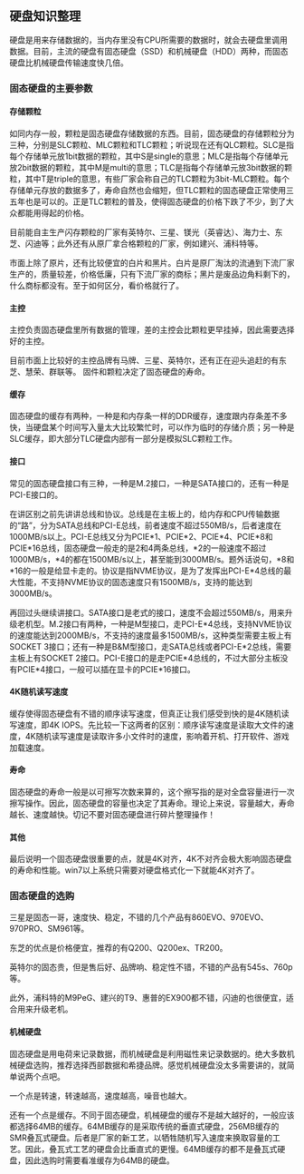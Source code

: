 ## 硬盘知识整理

硬盘是用来存储数据的，当内存里没有CPU所需要的数据时，就会去硬盘里调用数据。目前，主流的硬盘有固态硬盘（SSD）和机械硬盘（HDD）两种，而固态硬盘比机械硬盘传输速度快几倍。
### 固态硬盘的主要参数
#### 存储颗粒
如同内存一般，颗粒是固态硬盘存储数据的东西。目前，固态硬盘的存储颗粒分为三种，分别是SLC颗粒、MLC颗粒和TLC颗粒；听说现在还有QLC颗粒。SLC是指每个存储单元放1bit数据的颗粒，其中S是single的意思；MLC是指每个存储单元放2bit数据的颗粒，其中M是multi的意思；TLC是指每个存储单元放3bit数据的颗粒，其中T是triple的意思，有些厂家会称自己的TLC颗粒为3bit-MLC颗粒。每个存储单元存放的数据多了，寿命自然也会缩短，但TLC颗粒的固态硬盘正常使用三五年也是可以的。正是TLC颗粒的普及，使得固态硬盘的价格下跌了不少，到了大众都能用得起的价格。

目前能自主生产闪存颗粒的厂家有英特尔、三星、镁光（英睿达）、海力士、东芝、闪迪等；此外还有从原厂拿合格颗粒的厂家，例如建兴、浦科特等。

市面上除了原片，还有比较便宜的白片和黑片。白片是原厂淘汰的流通到下流厂家生产的，质量较差，价格低廉，只有下流厂家的商标；黑片是废品边角料剩下的，什么商标都没有。至于如何区分，看价格就行了。

#### 主控
主控负责固态硬盘里所有数据的管理，差的主控会比颗粒更早挂掉，因此需要选择好的主控。

目前市面上比较好的主控品牌有马牌、三星、英特尔，还有正在迎头追赶的有东芝、慧荣、群联等。
固件和颗粒决定了固态硬盘的寿命。

#### 缓存
固态硬盘的缓存有两种，一种是和内存条一样的DDR缓存，速度跟内存条差不多快，当硬盘某个时间写入量太大比较繁忙时，可以作为临时的存储介质；另一种是SLC缓存，即大部分TLC硬盘内部有一部分是模拟SLC颗粒工作。
#### 接口
常见的固态硬盘接口有三种，一种是M.2接口，一种是SATA接口的，还有一种是PCI-E接口的。

在讲区别之前先讲讲总线和协议。总线是在主板上的，给内存和CPU传输数据的“路”，分为SATA总线和PCI-E总线，前者速度不超过550MB/s，后者速度在1000MB/s以上。PCI-E总线又分为PCIE\*1、PCIE\*2、PCIE\*4、PCIE\*8和PCIE\*16总线，固态硬盘一般走的是2和4两条总线，\*2的一般速度不超过1000MB/s，\*4的都在1500MB/s以上，甚至能到3000MB/s。题外话说句，\*8和\*16的一般是给显卡走的。协议是指NVME协议，是为了发挥出PCI-E\*4总线的最大性能，不支持NVME协议的固态速度只有1500MB/s，支持的能达到3000MB/s。

再回过头继续讲接口。SATA接口是老式的接口，速度不会超过550MB/s，用来升级老机型。M.2接口有两种，一种是M型接口，走PCI-E\*4总线，支持NVME协议的速度能达到2000MB/s，不支持的速度最多1500MB/s，这种类型需要主板上有SOCKET 3接口；还有一种是B&M型接口，走SATA总线或者PCI-E\*2总线，需要主板上有SOCKET 2接口。PCI-E接口的是走PCIE\*4总线的，不过大部分主板没有PCIE\*4接口，一般可以插在显卡的PCIE\*16接口。

#### 4K随机读写速度
缓存使得固态硬盘有不错的顺序读写速度，但真正让我们感受到快的是4K随机读写速度，即4K IOPS。先比较一下这两者的区别：顺序读写速度是读取大文件的速度，4K随机读写速度是读取许多小文件时的速度，影响着开机、打开软件、游戏加载速度。
#### 寿命
固态硬盘的寿命一般是以可擦写次数来算的，这个擦写指的是对全盘容量进行一次擦写操作。因此，固态硬盘的容量也决定了其寿命。理论上来说，容量越大，寿命越长、速度越快。切记不要对固态硬盘进行碎片整理操作！
#### 其他
最后说明一个固态硬盘很重要的点，就是4K对齐，4K不对齐会极大影响固态硬盘的寿命和性能。win7以上系统只需要对硬盘格式化一下就能4K对齐了。

### 固态硬盘的选购
三星是固态一哥，速度快、稳定，不错的几个产品有860EVO、970EVO、970PRO、SM961等。

东芝的优点是价格便宜，推荐的有Q200、Q200ex、TR200。

英特尔的固态贵，但是售后好、品牌响、稳定性不错，不错的产品有545s、760p等。

此外，浦科特的M9PeG、建兴的T9、惠普的EX900都不错，闪迪的也很便宜，适合用来升级老机。

#### 机械硬盘
固态硬盘是用电荷来记录数据，而机械硬盘是利用磁性来记录数据的。绝大多数机械硬盘选购，推荐选择西部数据和希捷品牌。感觉机械硬盘没太多需要讲的，就简单说两个点吧。

一个点是转速，转速越高，速度越高，噪音也越大。

还有一个点是缓存。不同于固态硬盘，机械硬盘的缓存不是越大越好的，一般应该都选择64MB的缓存。64MB缓存的是采取传统的垂直式硬盘，256MB缓存的SMR叠瓦式硬盘。后者是厂家的新工艺，以牺牲随机写入速度来换取容量的工艺。因此，叠瓦式工艺的硬盘会比垂直式的更慢。64MB缓存的都不是叠瓦式硬盘，因此选购时需要看准缓存为64MB的硬盘。